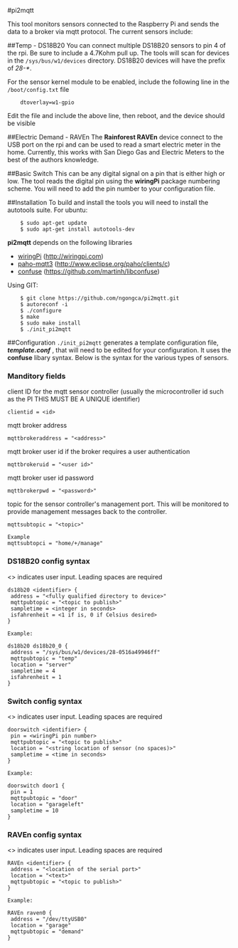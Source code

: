#pi2mqtt

This tool monitors sensors connected to the Raspberry Pi and sends the data to a
broker via mqtt protocol.  The current sensors include:

##Temp -  DS18B20
You can connect multiple DS18B20 sensors to pin 4 of the rpi.  Be sure to include 
a 4.7Kohm pull up.  The tools will scan for devices in the `/sys/bus/w1/devices` directory.  DS18B20 devices will have the prefix of _28-\*_.
	
For the sensor kernel module to be enabled, include the following line in the `/boot/config.txt` file
```
	dtoverlay=w1-gpio
```
Edit the file and include the above line, then reboot, and the device should be visible

##Electric Demand - RAVEn
The **Rainforest RAVEn** device connect to the USB port on the rpi and can be used 
to read a smart electric meter in the home.  Currently, this works with San Diego Gas and Electric Meters to the best of the authors knowledge.

##Basic Switch
This can be any digital signal on a pin that is either high or low.  The tool reads the digital pin using the **wiringPi** package numbering scheme.  You will need to add the pin number to your configuration file.

##Installation
To build and install the tools you will need to install the autotools suite.  For ubuntu:
```
    $ sudo apt-get update
    $ sudo apt-get install autotools-dev
```

**pi2mqtt** depends on the following libraries

* [wiringPi](http://wiringpi.com) (http://wiringpi.com)
* [paho-mqtt3](http://www.eclipse.org/paho/clients/c) (http://www.eclipse.org/paho/clients/c)
* [confuse](https://github.com/martinh/libconfuse) (https://github.com/martinh/libconfuse)


Using GIT:
```
    $ git clone https://github.com/ngongca/pi2mqtt.git
    $ autoreconf -i
    $ ./configure
    $ make
    $ sudo make install
    $ ./init_pi2mqtt
```
##Configuration
`./init_pi2mqtt` generates a template configuration file, ___template.conf___ , that will need to be edited for your configuration.  It uses the **confuse** libary syntax. Below is the syntax for the various types of sensors.
### Manditory fields
client ID for the mqtt sensor controller (usually the microcontroller id such as the PI  THIS MUST BE A UNIQUE identifier)
```
clientid = <id>
```
mqtt broker address
```
mqttbrokeraddress = "<address>"
```
mqtt broker user id if the broker requires a user authentication
```
mqttbrokeruid = "<user id>"
```
mqtt broker user id password
```
mqttbrokerpwd = "<password>"
```
topic for the sensor controller's management port. This will be monitored to provide management messages back to the controller.
```
mqttsubtopic = "<topic>"

Example
mqttsubtopci = "home/+/manage"
```
### DS18B20 config syntax
<> indicates user input.  Leading spaces are required
```
ds18b20 <identifier> {
 address = "<fully qualified directory to device>"
 mqttpubtopic = "<topic to publish>"
 sampletime = <integer in seconds>
 isfahrenheit = <1 if is, 0 if Celsius desired>
}

Example:

ds18b20 ds18b20_0 {
 address = "/sys/bus/w1/devices/28-0516a49946ff"
 mqttpubtopic = "temp"
 location = "server"
 sampletime = 4
 isfahrenheit = 1
}
```
### Switch config syntax
<> indicates user input.  Leading spaces are required
```
doorswitch <identifier> {
 pin = <wiringPi pin number>
 mqttpubtopic = "<topic to publish>"
 location = "<string location of sensor (no spaces)>"
 sampletime = <time in seconds>
}

Example:

doorswitch door1 {
 pin = 1
 mqttpubtopic = "door"
 location = "garageleft"
 sampletime = 10
}
```
### RAVEn config syntax 
<> indicates user input.  Leading spaces are required
```
RAVEn <identifier> {
 address = "<location of the serial port>"
 location = "<text>"
 mqttpubtopic = "<topic to publish>"
}

Example:

RAVEn raven0 {
 address = "/dev/ttyUSB0"
 location = "garage"
 mqttpubtopic = "demand"
}

```






